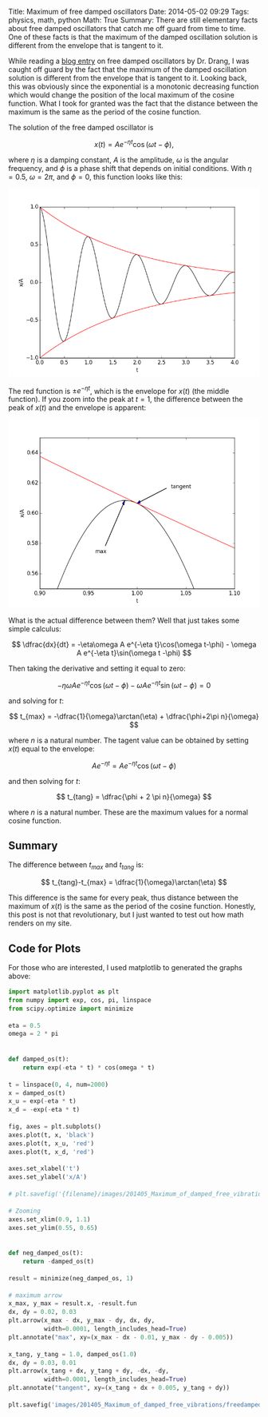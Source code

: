 Title: Maximum of free damped oscillators
Date: 2014-05-02 09:29
Tags: physics, math, python
Math: True
Summary: There are still elementary facts about free damped oscillators that catch me off guard from time to time. One of these facts is that the maximum of the damped oscillation solution is different from the envelope that is tangent to it.

While reading a <a href="http://www.leancrew.com/all-this/2014/04/damped-free-vibrations/" target="_blank">blog entry</a> on free damped oscillators by Dr. Drang, I was caught off guard by the fact that the maximum of the damped oscillation solution is different from the envelope that is tangent to it. Looking back, this was obviously since the exponential is a monotonic decreasing function which would change the position of the local maximum of the cosine function. What I took for granted was the fact that the distance between the maximum is the same as the period of the cosine function.

The solution of the free damped oscillator is

$$
x(t) = Ae^{-\eta t}\cos(\omega t  - \phi),
$$

where $\eta$ is a damping constant, $A$ is the amplitude, $\omega$ is the angular frequency, and $\phi$ is a phase shift that depends on initial conditions. With $\eta=0.5$, $\omega=2\pi$, and $\phi=0$, this function looks like this:

![Free damped oscillator](/images/20140502_Maximum_of_damped_free_vibrations/freedampedfull.png)

The red function is $\pm e^{-\eta t}$, which is the envelope for $x(t)$ (the middle function). If you zoom into the peak at $t=1$, the difference between the peak of $x(t)$ and the envelope is apparent:

![Free damped oscillator zoom](/images/20140502_Maximum_of_damped_free_vibrations/freedampedzoom.png)

What is the actual difference between them? Well that just takes some simple calculus:

$$
\dfrac{dx}{dt} = -\eta\omega A e^{-\eta t}\cos(\omega t-\phi) - \omega A e^{-\eta t}\sin(\omega t -\phi)
$$

Then taking the derivative and setting it equal to zero:

$$
-\eta\omega A e^{-\eta t}\cos(\omega t-\phi) - \omega A e^{-\eta t}\sin(\omega t -\phi) = 0
$$

and solving for $t$:

$$
t_{max} = -\dfrac{1}{\omega}\arctan(\eta) + \dfrac{\phi+2\pi n}{\omega}
$$

where $n$ is a natural number. The tagent value can be obtained by setting $x(t)$ equal to the envelope:

$$
Ae^{-\eta t} = Ae^{-\eta t}\cos(\omega t - \phi)
$$

and then solving for $t$:

$$
t_{tang} = \dfrac{\phi + 2 \pi n}{\omega}
$$

where $n$ is a natural number. These are the maximum values for a normal cosine function.

## Summary

The difference between $t_{max}$ and $t_{tang}$ is:

$$
t_{tang}-t_{max} = \dfrac{1}{\omega}\arctan(\eta)
$$

This difference is the same for every peak, thus distance between the maximum of $x(t)$ is the same as the period of the cosine function. Honestly, this post is not that revolutionary, but I just wanted to test out how math renders on my site.

## Code for Plots

For those who are interested, I used matplotlib to generated the graphs above:

```python
import matplotlib.pyplot as plt
from numpy import exp, cos, pi, linspace
from scipy.optimize import minimize

eta = 0.5
omega = 2 * pi


def damped_os(t):
    return exp(-eta * t) * cos(omega * t)

t = linspace(0, 4, num=2000)
x = damped_os(t)
x_u = exp(-eta * t)
x_d = -exp(-eta * t)

fig, axes = plt.subplots()
axes.plot(t, x, 'black')
axes.plot(t, x_u, 'red')
axes.plot(t, x_d, 'red')

axes.set_xlabel('t')
axes.set_ylabel('x/A')

# plt.savefig('{filename}/images/201405_Maximum_of_damped_free_vibrations/freedampedfull.png')

# Zooming
axes.set_xlim(0.9, 1.1)
axes.set_ylim(0.55, 0.65)


def neg_damped_os(t):
    return -damped_os(t)

result = minimize(neg_damped_os, 1)

# maximum arrow
x_max, y_max = result.x, -result.fun
dx, dy = 0.02, 0.03
plt.arrow(x_max - dx, y_max - dy, dx, dy,
          width=0.0001, length_includes_head=True)
plt.annotate("max", xy=(x_max - dx - 0.01, y_max - dy - 0.005))

x_tang, y_tang = 1.0, damped_os(1.0)
dx, dy = 0.03, 0.01
plt.arrow(x_tang + dx, y_tang + dy, -dx, -dy,
          width=0.0001, length_includes_head=True)
plt.annotate("tangent", xy=(x_tang + dx + 0.005, y_tang + dy))

plt.savefig('images/201405_Maximum_of_damped_free_vibrations/freedampedzoom.png')
```
